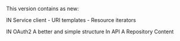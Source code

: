 This version contains as new:

 IN Service client
    - URI templates
    - Resource iterators

IN OAuth2 
    A better and simple structure
In API 
    A Repository Content
